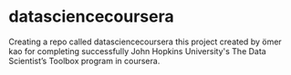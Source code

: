 # datasciencecoursera
Creating a repo called datasciencecoursera
this project created by ömer kao for completing successfully John Hopkins University's The Data Scientist’s Toolbox program in coursera.
